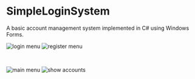 # SimpleLoginSystem
A basic account management system implemented in C# using Windows Forms.

![login menu](https://media.discordapp.net/attachments/980559154374647838/1163577974830932048/image.png?ex=6540156f&is=652da06f&hm=cccb2edf9e53675a845b76ddf095c09501ac4af25799853ad4fc3761aeaf1194&=)
![register menu](https://media.discordapp.net/attachments/980559154374647838/1163577992581234760/image.png?ex=65401573&is=652da073&hm=9d63c1c9a1891738e5d5f331bb16b7c2e5dec0f9d0db2ad6c447969d28be878b&=)

<br>

![main menu](https://media.discordapp.net/attachments/980559154374647838/1163578040018817044/image.png?ex=6540157e&is=652da07e&hm=6a295209a5ab82d7bdc1fa1a4caaded3f9f2539bb3f67b408e98521df3baf456&=)
![show accounts](https://media.discordapp.net/attachments/980559154374647838/1163578027331035238/image.png?ex=6540157b&is=652da07b&hm=0bb5bff2cee355121e561e669ee5f65db2de5a36da20249bae60792821eaa125&=)
